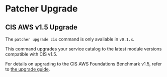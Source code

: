 # Patcher Upgrade

## CIS AWS v1.5 Upgrade

The `patcher upgrade cis` command is only available in `v0.1.x`.  

This command upgrades your service catalog to the latest module versions compatible with CIS v1.5.  

For details on upgrading to the CIS AWS Foundations Benchmark v1.5, refer to [the upgrade guide](https://docs.gruntwork.io/guides/stay-up-to-date/cis/cis-1.5.0/).  
